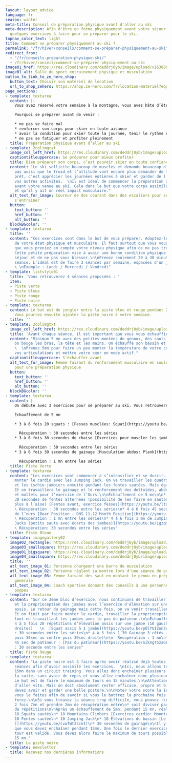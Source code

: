 ```yaml
---
layout: layout_advice
language: fr
season: winter
meta-title: Conseil de préparation physique avant d'aller au ski
meta-description: Afin d'être en forme physiquement avant votre séjour au ski, voilà
  quelques exercices à faire pour se préparer pour le ski.
topnav_color_text: light
title: Comment se préparer physiquement au ski ?
permalink: "/fr/hiver/conseils/comment-se-préparer-physiquement-au-ski"
redirect_from:
  - "/fr/conseils-preparation-physique-ski/"
  - /fr/hiver/conseil/comment-se-préparer-physiquement-au-ski
image01_href: https://res.cloudinary.com/deddrj0yb/image/upload/v1638883617/website/summer/Coach-prive-entrainement_k9n3ap.jpg
image01_alt: Salle de sport entrainement physique et musculation
button_to_link_to_ze_hero_shop:
  button_text: Choisir son matériel de location
  url_to_shop_zehero: https://shop.ze-hero.com/fr/location-materiel?equipmentslug=%2Flocation-ski&rental_quality=0&oldslug=%2Flocation-ski&subslug=%2Flocation-ski-adulte&start-date=30%2F11%2F2021&number_rental_days=1
page_sections:
- template: textarea
  content: |-
    Vous avez réservé votre semaine à la montagne, vous avez hâte d’être sur vos skis et de profiter du domaine skiable. Prêt pour dévaler les pistes à toute vitesse, de skier des heures. Peut-être même de faire un peu de hors-piste, quelques bosses et du carving ? Le ski reste tout de même très physique, en fonction de l’intensité que l’on y met. C’est un sport qui demande un effort constant et une bonne condition physique.

    Pourquoi se préparer avant de venir :

    * ne pas se faire mal
    * renforcer son corps pour skier en toute aisance
    * avoir la condition pour skier toute la journée, tenir le rythme et être efficace
    * ne pas se fatiguer et profiter pleinement
  title: Préparation physique avant d’aller au ski
- template: 2colimgtxt
  image_col_left_href: https://res.cloudinary.com/deddrj0yb/image/upload/v1638823042/website/summer/clique-images-hSB2HmJYaTo-unsplash_fd9n1t.jpg
  captiontitleuppercase: Se préparer pour mieux profiter
  title: Bien préparer son corps, c’est pouvoir skier en toute confiance et plus facilement.
  content: "Le ski sollicite beaucoup de muscles et demande beaucoup d’énergie. N’oubliez
    pas aussi que le froid et l’altitude vont encore plus demander de l'énergie. Être
    prêt, c’est apprécier les journées entières à skier et garder de l’énergie pour
    vos autres activités.  \nIl est idéal de commencer la préparation au moins 1 mois
    avant votre venue au ski. Cela dans le but que votre corps assimile les séances
    et qu’il y ait un réel impact musculaire."
  alt_text_for_image: Coureur de dos courant dans des escaliers pour se préparer et
    s'entrainer
  button:
    text_button: ''
    href_button: ''
    alt_button: ''
  blockBGcolor: ''
- template: textarea
  title: ''
  content: "Ces exercices sont dans le but de vous préparer. Adaptez-les en fonction
    de votre état physique et musculaire. Il faut surtout que vous vous écoutez et
    que vous preniez en compte votre niveau physique afin de ne pas trop en faire.
    Cette petite préparation vise à avoir une bonne condition physique pour votre
    séjour et de ne pas vous blesser.\n\nPrenez seulement 20 à 30 minutes pour une
    séance. L'idéal est de faire 3 séances par semaine, espacées d’un jour entre.
    \ \nExemple : Lundi / Mercredi / Vendredi"
- template: liststyle01
  title: 'Vous retrouverez 4 séances proposées : '
  item:
  - Piste verte
  - Piste bleue
  - Piste rouge
  - Piste noire
- template: textarea
  content: Le but est de jongler entre la piste bleu et rouge pendant 2 semaines.
    Vous pourrez ensuite ajouter la piste noire à votre semaine.
  title: ''
- template: 2colimgtxt
  image_col_left_href: https://res.cloudinary.com/deddrj0yb/image/upload/v1638883617/website/summer/entrainement-preparation-physique-femme_cqellq.jpg
  title: 'Avant chaque séance, il est important que vous vous échauffiez. '
  content: "Minimum 5 mn avec des petites montées de genoux, des sauts sur place,
    on bouge les bras, la tête et les mains. On échauffe son bassin et ses genoux.
    \  \nPrenez 5mn pour faire un peu monter la température de votre corps, échauffer
    vos articulations et mettre votre cœur en mode actif."
  captiontitleuppercase: S'échauffer avant
  alt_text_for_image: Femme faisant du renforcement musculaire en soulevant des poids
    pour une préparation physique
  button:
    text_button: ''
    href_button: ''
    alt_button: ''
  blockBGcolor: ''
- template: textarea
  content: |-
    On débute avec 3 exercices pour se préparer au ski. Vous retrouverez donc les Squats. La chaise, qui est un classique du renforcement musculaire et surtout des exercices de musculation en ski. Et enfin un classique, du gainage. On va donc cibler quadriceps et fessiers, de la résistance et ensuite on cible les abdominaux et lombaires.

    Échauffement de 5 mn

    * 3 à 6 fois 20 squats : [Fesses musclées: Squat](https://youtu.be/HFzk7HC3QM4 "Squat")

      Récupération : 30 secondes entre les séries
    * 3 à 6 fois 30 secondes de chaise [Exercices pour muscler les jambes: Wall Sit](https://youtu.be/y9v66nRKtJM)

      Récupération : 30 secondes entre les séries
    * 3 à 6 fois 30 secondes de gainage [Musculation abdos: Plank](https://youtu.be/auaPX7B2rV4)

      Récupération : 1 mn entre les séries
  title: Piste Verte
- template: textarea
  content: "Les exercices vont commencer à s’intensifier et se durcir. On va faire
    monter le cardio avec les Jumping Jack. On va travailler les quadriceps, les fessiers
    et les ischio-jambiers ensuite pendant les fentes sautées. Mais également la proprioception.
    Et on travaillera le gainage et le renforcement des deltoïdes, abdominaux, quadriceps
    et mollets pour l’exercice de l’Ours.\n\nÉchauffement de 5 mn\n\n* 4 à 6 fois
    30 secondes de fentes alternées (possibilité de les faire en sautant pour les
    plus à l’aise) [Fentes avant, exercice fesses](https://youtu.be/ltoCx6E1ajU)  \n
    \ Récupération : 30 secondes entre les séries\n* 4 à 6 fois 45 secondes position
    de l’ours [Bear Position - DNS 11-12 Month Position](https://youtu.be/G6917KA_Ub8)\n\n
    \ Récupération : 1 mn entre les séries\n* 4 à 6 fois 1 mn de Jumping Jack [Jumping
    Jacks (petits sauts avec écarts des jambes)](https://youtu.be/Lgzqm0WNQ_s)\n\n
    \ Récupération: 30 secondes entre les séries"
  title: Piste Bleue
- template: imagegallery02
  image02_rectangle: https://res.cloudinary.com/deddrj0yb/image/upload/v1638883617/website/summer/E-coaching_knbvly.jpg
  image03_smallsquare: https://res.cloudinary.com/deddrj0yb/image/upload/v1641820123/website/summer/clem-onojeghuo-n6gnCa77Urc-unsplash_kjjv0z.jpg
  image01_bigsquare: https://res.cloudinary.com/deddrj0yb/image/upload/v1641820123/website/summer/victor-freitas-KIzBvHNe7hY-unsplash_ymvrxl.jpg
  image04_smallsquare: https://res.cloudinary.com/deddrj0yb/image/upload/v1641820123/website/summer/jonathan-borba-R0y_bEUjiOM-unsplash_pbfvvw.jpg
  title: ''
  atl_text_image_01: Personne chargeant une barre de musculation
  atl_text_image_02: Personne réglant sa montre lors d'une séance de préparation physique
  atl_text_image_03: Femme faisant des saut en montant le genou en préparation physique
    générale
  atl_text_image_04: Coach sportive donnant des conseils à une personne faisant des
    pompes
- template: textarea
  content: "Sur ce 3ème bloc d’exercice, nous continuons de travailler sur la force
    et la proprioception des jambes avec l’exercice d'élévation sur une jambe en partant
    assis. Le retour du gainage mais cette fois, on va venir travailler les obliques.
    Et on finit par faire monter le cardio, travailler la proprioception et l’équilibre
    tout en travaillant les jambes avec le pas du patineur.\n\nÉchauffement de 5 mn\n\n*
    4 à 5 fois 20 répétitions d’élévation assis sur une jambe (10 gauches puis 10
    droites)   \n  [Squat assis à 1 jambe](https://youtu.be/pOlYU12on2c)\n\n  Récupération
    : 30 secondes entre les séries\n* 4 à 5 fois 1’30 Gainage 3 côtés (30sec gauche
    puis 30sec au centre puis 30sec droite)\n\n  Récupération : 1 mn\n* 4 à 5 fois
    45 sec de patineur : [Pas du patineur](https://youtu.be/nikXgT5zaGk)\n\n  Récupération
    : 30 seconde entre les séries"
  title: Piste Rouge
- template: textarea
  content: "La piste noire est à faire après avoir réalisé déjà toutes les autres
    séances afin d’avoir assimilé les exercices.  \nIci, nous allons travailler pendant
    15mn dans un circuit training. Vous allez donc enchaîner plusieurs exercices à
    la suite, sans avoir de repos et vous allez enchaîner donc plusieurs tours d’exercices.
    Le but est de faire le maximum de tours en 15 minutes.\n\nAttention, le but est
    d’aller vite. Mais on doit absolument rester efficace, propre et bien placé. Vous
    devez avoir et garder une belle posture.\n\nNoter votre score la 1er fois que
    vous le faites afin de savoir si vous le battrez la prochaine fois que vous le
    ferez.\n\nSi vous trouvez la séance trop difficile, vous pouvez :\n\n* soit faire
    2 fois 7mn et prendre 2mn de récupération entre\n* soit diviser par 2 le nombre
    de répétitions\n\nAprès un échauffement de 5mn, pendant 15 mn, réalisez :\n\n*
    10 Squats sautés\n* 10 Mountains Climbers [Exercices cardio: Mountain Climber](https://youtu.be/x-W86CmGpxA)\n*
    10 Fentes sautée\n* 10 Jumping Jack\n* 10 Élévations du bassin [Le pont ( P4P_id_84
    )](https://youtu.be/cvwfWt23cnI)\n* 30 secondes de gainage\n\nIl y a donc 6 exercices
    que vous devez enchaîner pendant 15mn. Une fois le dernier exercice fait, votre
    tour est validé. Vous devez alors faire le maximum de tours possibles pendant
    15 mn."
  title: La piste noire
- template: newsletter
  title: Recevez nos dernières informations
---
```

